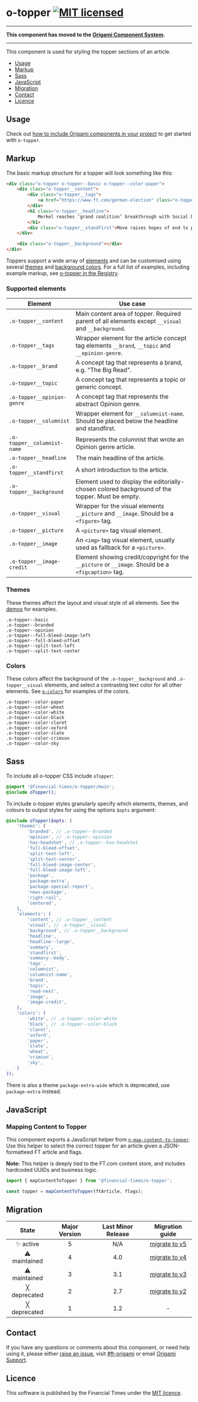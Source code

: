# o-topper [![MIT licensed](https://img.shields.io/badge/license-MIT-blue.svg)](#licence)

***

**This component has moved to the [Origami Component System](https://github.com/Financial-Times/origami).**

***

This component is used for styling the topper sections of an article.

- [Usage](#usage)
- [Markup](#markup)
- [Sass](#sass)
- [JavaScript](#javascript)
- [Migration](#migration)
- [Contact](#contact)
- [Licence](#licence)

## Usage

Check out [how to include Origami components in your project](https://origami.ft.com/docs/components/#including-origami-components-in-your-project) to get started with `o-topper`.

## Markup

The basic markup structure for a topper will look something like this:

```html
<div class="o-topper o-topper--basic o-topper--color-paper">
	<div class="o-topper__content">
		<div class="o-topper__tags">
			<a href="https://www.ft.com/german-election" class="o-topper__topic">German election</a>
		</div>
		<h1 class="o-topper__headline">
			Merkel reaches ‘grand coalition’ breakthrough with Social Democrats
		</h1>
		<div class="o-topper__standfirst">Move raises hopes of end to political deadlock that has gripped Germany since September</div>
	</div>

	<div class="o-topper__background"></div>
</div>
```

Toppers support a wide array of [elements](#supported-elements) and can be customised using several [themes](#themes) and [background colors](#colors). For a full list of examples, including example markup, see [o-topper in the Registry](http://registry.origami.ft.com/components/o-topper).

### Supported elements

| Element                     | Use case                                                                                           |
|-----------------------------|----------------------------------------------------------------------------------------------------|
| `.o-topper__content`        | Main content area of topper. Required parent of all elements except `__visual` and `__background`. |
| `.o-topper__tags`           | Wrapper element for the article concept tag elements `__brand`, `__topic` and `__opinion-genre`.   |
| `.o-topper__brand`          | A concept tag that represents a brand, e.g. "The Big Read".                                        |
| `.o-topper__topic`          | A concept tag that represents a topic or generic concept.                                          |
| `.o-topper__opinion-genre`  | A concept tag that represents the abstract Opinion genre.                                          |
| `.o-topper__columnist`      | Wrapper element for `__columnist-name`. Should be placed below the headline and standfirst.        |
| `.o-topper__columnist-name` | Represents the columnist that wrote an Opinion genre article.                                      |
| `.o-topper__headline`       | The main headline of the article.                                                                  |
| `.o-topper__standfirst`     | A short introduction to the article.                                                               |
| `.o-topper__background`     | Element used to display the editorially-chosen colored background of the topper. Must be empty.    |
| `.o-topper__visual`         | Wrapper for the visual elements `__picture` and `__image`. Should be a `<figure>` tag.             |
| `.o-topper__picture`        | A `<picture>` tag visual element.                                                                  |
| `.o-topper__image`          | An `<img>` tag visual element, usually used as fallback for a `<picture>`.                         |
| `.o-topper__image-credit`   | Element showing credit/copyright for the `__picture` or `__image`. Should be a `<figcaption>` tag. |

### Themes

These themes affect the layout and visual style of all elements. See the [demos](http://registry.origami.ft.com/components/o-topper) for examples.

```
.o-topper--basic
.o-topper--branded
.o-topper--opinion
.o-topper--full-bleed-image-left
.o-topper--full-bleed-offset
.o-topper--split-text-left
.o-topper--split-text-center
```

### Colors

These colors affect the background of the `.o-topper__background` and `.o-topper__visual` elements, and select a contrasting text color for all other elements. See [`o-colors`](http://registry.origami.ft.com/components/o-colors) for examples of the colors.

```
.o-topper--color-paper
.o-topper--color-wheat
.o-topper--color-white
.o-topper--color-black
.o-topper--color-claret
.o-topper--color-oxford
.o-topper--color-slate
.o-topper--color-crimson
.o-topper--color-sky
```

## Sass

To include all o-topper CSS include `oTopper`:

```scss
@import '@financial-times/o-topper/main';
@include oTopper();
```

To include o-topper styles granularly specify which elements, themes, and colours to output styles for using the options `$opts` argument:

```scss
@include oTopper($opts: (
	'themes': (
		'branded', // .o-topper--branded
		'opinion', // .o-topper--opinion
		'has-headshot', // .o-topper--has-headshot
		'full-bleed-offset',
		'split-text-left',
		'split-text-center',
		'full-bleed-image-center',
		'full-bleed-image-left',
		'package',
		'package-extra',
		'package-special-report',
		'news-package',
		'right-rail',
		'centered',
	),
	'elements': (
		'content', // .o-topper__content
		'visual', // .o-topper__visual
		'background', // .o-topper__background
		'headline',
		'headline--large',
		'summary',
		'standfirst',
		'summary--body',
		'tags',
		'columnist',
		'columnist-name',
		'brand',
		'topic',
		'read-next',
		'image',
		'image-credit',
	),
	'colors': (
		'white', // .o-topper--color-white
		'black', // .o-topper--color-black
		'claret',
		'oxford',
		'paper',
		'slate',
		'wheat',
		'crimson',
		'sky',
	)
));
```

There is also a theme `package-extra-wide` which is deprecated, use `package-extra` instead.

## JavaScript

### Mapping Content to Topper

This component exports a JavaScript helper from [`n-map-content-to-topper`](https://github.com/Financial-Times/n-map-content-to-topper). Use this helper to select the correct topper for an article given a JSON-formatteed FT article and flags.

**Note:** This helper is deeply tied to the FT.com content store, and includes hardcoded UUIDs and business logic.

```js
import { mapContentToTopper } from '@financial-times/o-topper';

const topper = mapContentToTopper(ftArticle, flags);
```

## Migration

State | Major Version | Last Minor Release | Migration guide |
:---: | :---: | :---: | :---:
✨ active | 5 | N/A  | [migrate to v5](MIGRATION.md#migrating-from-v4-to-v5) |
⚠ maintained | 4 | 4.0  | [migrate to v4](MIGRATION.md#migrating-from-v3-to-v4) |
⚠ maintained | 3 | 3.1  | [migrate to v3](MIGRATION.md#migrating-from-v2-to-v3) |
╳ deprecated | 2 | 2.7  | [migrate to v2](MIGRATION.md#migrating-from-v1-to-v2) |
╳ deprecated | 1 | 1.2  | - |

## Contact

If you have any questions or comments about this component, or need help using it, please either [raise an issue](https://github.com/Financial-Times/o-teaser/issues), visit [#ft-origami](https://financialtimes.slack.com/messages/ft-origami/) or email [Origami Support](mailto:origami-support@ft.com).

## Licence

This software is published by the Financial Times under the [MIT licence](http://opensource.org/licenses/MIT).
